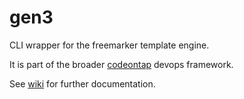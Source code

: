 # gen3
CLI wrapper for the freemarker template engine.

It is part of the broader [codeontap](http://codeontap.io) devops framework.

See [wiki](https://github.com/codeontap/gen3/wiki) for further documentation.
